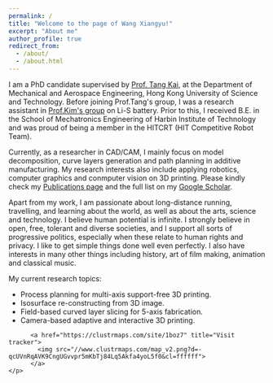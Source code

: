 ```yaml
---
permalink: /
title: "Welcome to the page of Wang Xiangyu!"
excerpt: "About me"
author_profile: true
redirect_from: 
  - /about/
  - /about.html
---
```



I am a PhD candidate supervised by [Prof. Tang Kai](https://mektang.people.ust.hk/), at the Department of Mechanical and Aerospace Engineering, Hong Kong University of Science and Technology.  Before joining Prof.Tang's group, I was a research assistant in [Prof.Kim's group](https://seng.ust.hk/about/people/faculty/jang-kyo-kim) on Li-S battery. Prior to this, I received B.E. in the School of Mechatronics Engineering of Harbin Institute of Technology and was proud of being a member in the HITCRT (HIT Competitive Robot Team).

Currently, as a researcher in CAD/CAM, I mainly focus on model decomposition, curve layers generation and path planning in additive manufacturing. My research interests also include applying robotics, computer graphics and conmputer vision on 3D printing. Please kindly check my [Publications page](https://kuxuanwang.github.io/publications/) and the full list on my [Google Scholar](https://scholar.google.com/citations?hl=en&user=KlC5rHIAAAAJ).

Apart from my work, I am passionate about long-distance running, travelling, and learning about the world, as well as about the arts, science and technology. I believe human potential is infinite. I strongly believe in open, free, tolerant and diverse societies, and I support all sorts of progressive politics, especially when these relate to human rights and privacy. I like to get simple things done well even perfectly. I also have interests in many other things including history, art of film making, animation and classical music. 

My current research topics:
* Process planning for multi-axis support-free 3D printing.
* Isosurface re-constructing from 3D image.
* Field-based curved layer slicing for 5-axis fabrication.
* Camera-based adaptive and interactive 3D printing.
                                                                                                          
<body>
    <p style="text-align: center;">

          <a href="https://clustrmaps.com/site/1boz7" title="Visit tracker">
            <img src="//www.clustrmaps.com/map_v2.png?d=-qcUVnRqAVK9CngUGvvpr5mKbTj84Lq5Akfa4yoL5f0&cl=ffffff">
          </a>
    </p>
</body>
